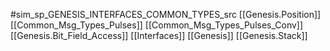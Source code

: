 #sim_sp_GENESIS_INTERFACES_COMMON_TYPES_src
[[Genesis.Position]]
[[Common_Msg_Types_Pulses]]
[[Common_Msg_Types_Pulses_Conv]]
[[Genesis.Bit_Field_Access]]
[[Interfaces]]
[[Genesis]]
[[Genesis.Stack]]
